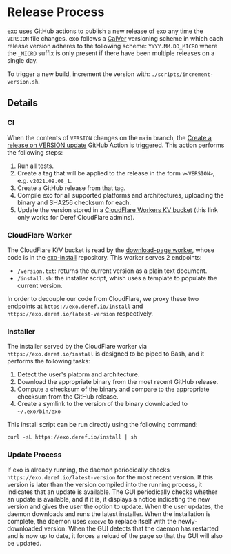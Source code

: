 # Release Process

exo uses GitHub actions to publish a new release of exo any time the `VERSION` file changes. exo follows a [CalVer](https://calver.org/) versioning scheme in which each release version adheres to the following scheme: `YYYY.MM.DD_MICRO` where the `_MICRO` suffix is only present if there have been multiple releases on a single day.

To trigger a new build, increment the version with: `./scripts/increment-version.sh`.

## Details

### CI

When the contents of `VERSION` changes on the `main` branch, the [Create a release on VERSION update](https://github.com/deref/exo/blob/main/.github/workflows/perform-release.yaml) GitHub Action is triggered. This action performs the following steps:

1. Run all tests.
2. Create a tag that will be applied to the release in the form `v<VERSION>`, e.g. `v2021.09.08_1`.
3. Create a GitHub release from that tag.
4. Compile exo for all supported platforms and architectures, uploading the binary and SHA256 checksum for each.
5. Update the version stored in a [CloudFlare Workers KV bucket](https://dash.cloudflare.com/b5d1a3835f0dd218f633c7d612935c6b/workers/kv/namespaces) (this link only works for Deref CloudFlare admins).

### CloudFlare Worker

The CloudFlare K/V bucket is read by the [download-page worker](https://dash.cloudflare.com/b5d1a3835f0dd218f633c7d612935c6b/workers/view/download-page), whose code is in the [exo-install](https://github.com/deref/exo-install) repository. This worker serves 2 endpoints:

- `/version.txt`: returns the current version as a plain text document.
- `/install.sh`: the installer script, whish uses a template to populate the current version.

In order to decouple our code from CloudFlare, we proxy these two endpoints at `https://exo.deref.io/install` and `https://exo.deref.io/latest-version` respectively.


### Installer

The installer served by the CloudFlare worker via `https://exo.deref.io/install` is designed to be piped to Bash, and it performs the following tasks:

1. Detect the user's platorm and architecture.
2. Download the appropriate binary from the most recent GitHub release.
3. Compute a checksum of the binary and compare to the appropriate checksum from the GitHub release.
4. Create a symlink to the version of the binary downloaded to `~/.exo/bin/exo`

This install script can be run directly using the following command:

```
curl -sL https://exo.deref.io/install | sh
```

### Update Process

If exo is already running, the daemon periodically checks `https://exo.deref.io/latest-version` for the most recent version. If this version is later than the version compiled into the running process, it indicates that an update is available. The GUI periodically checks whether an update is available, and if it is, it displays a notice indicating the new version and gives the user the option to update. When the user updates, the daemon downloads and runs the latest installer. When the installation is complete, the daemon uses `execve` to replace itself with the newly-downloaded version. When the GUI detects that the daemon has restarted and is now up to date, it forces a reload of the page so that the GUI will also be updated.
